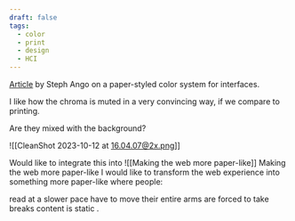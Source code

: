 ```yaml
---
draft: false
tags:
  - color
  - print
  - design
  - HCI
---
```

[Article](https://stephango.com/flexoki) by Steph Ango on a paper-styled color system for interfaces.

I like how the chroma is muted in a very convincing way, if we compare to printing.

Are they mixed with the background?

![[CleanShot 2023-10-12 at 16.04.07@2x.png]]

Would like to integrate this into ![[Making the web more paper-like]]
Making the web more paper-like
I would like to transform the web experience into something more paper-like where people:

read at a slower pace
have to move their entire arms
are forced to take breaks
content is static
.